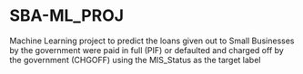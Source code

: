 # SBA-ML_PROJ
Machine Learning project to predict the loans given out to Small Businesses by the government were paid in full (PIF) or defaulted and charged off by the government (CHGOFF) using the MIS_Status as the target label
